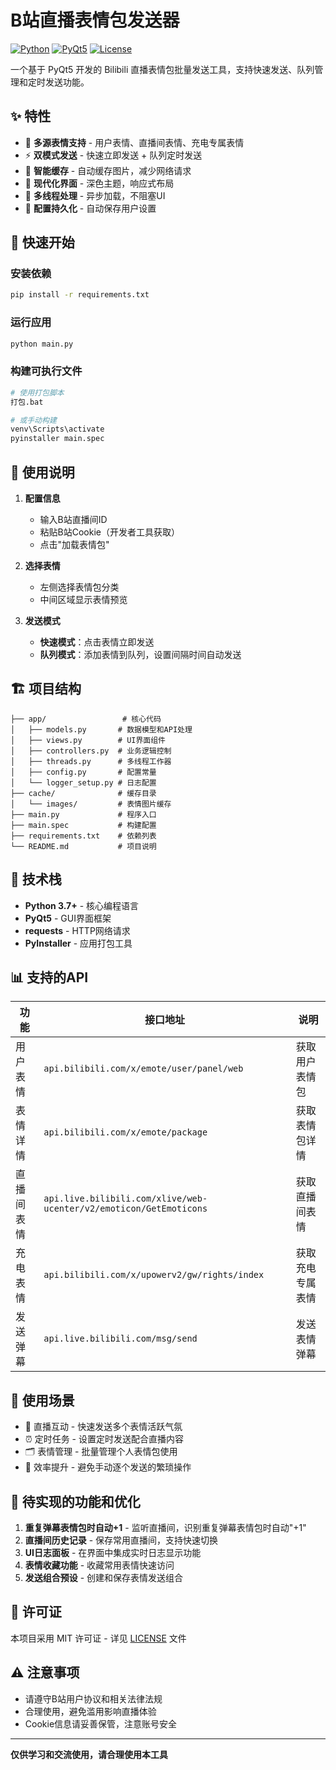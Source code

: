 # B站直播表情包发送器

[![Python](https://img.shields.io/badge/Python-3.7%2B-blue)](https://www.python.org/)
[![PyQt5](https://img.shields.io/badge/GUI-PyQt5-green)](https://pypi.org/project/PyQt5/)
[![License](https://img.shields.io/badge/License-MIT-yellow)](LICENSE)

一个基于 PyQt5 开发的 Bilibili 直播表情包批量发送工具，支持快速发送、队列管理和定时发送功能。

## ✨ 特性

- 🎯 **多源表情支持** - 用户表情、直播间表情、充电专属表情
- ⚡ **双模式发送** - 快速立即发送 + 队列定时发送
- 💾 **智能缓存** - 自动缓存图片，减少网络请求
- 🎨 **现代化界面** - 深色主题，响应式布局
- 🔄 **多线程处理** - 异步加载，不阻塞UI
- 💾 **配置持久化** - 自动保存用户设置

## 🚀 快速开始

### 安装依赖

```bash
pip install -r requirements.txt
```

### 运行应用

```bash
python main.py
```

### 构建可执行文件

```bash
# 使用打包脚本
打包.bat

# 或手动构建
venv\Scripts\activate
pyinstaller main.spec
```

## 📖 使用说明

1. **配置信息**
   - 输入B站直播间ID
   - 粘贴B站Cookie（开发者工具获取）
   - 点击"加载表情包"

2. **选择表情**
   - 左侧选择表情包分类
   - 中间区域显示表情预览

3. **发送模式**
   - **快速模式**：点击表情立即发送
   - **队列模式**：添加表情到队列，设置间隔时间自动发送

## 🏗️ 项目结构

```
├── app/                 # 核心代码
│   ├── models.py       # 数据模型和API处理
│   ├── views.py        # UI界面组件
│   ├── controllers.py  # 业务逻辑控制
│   ├── threads.py      # 多线程工作器
│   ├── config.py       # 配置常量
│   └── logger_setup.py # 日志配置
├── cache/              # 缓存目录
│   └── images/         # 表情图片缓存
├── main.py             # 程序入口
├── main.spec           # 构建配置
├── requirements.txt    # 依赖列表
└── README.md           # 项目说明
```

## 🔧 技术栈

- **Python 3.7+** - 核心编程语言
- **PyQt5** - GUI界面框架
- **requests** - HTTP网络请求
- **PyInstaller** - 应用打包工具

## 📊 支持的API

| 功能 | 接口地址 | 说明 |
|------|----------|------|
| 用户表情 | `api.bilibili.com/x/emote/user/panel/web` | 获取用户表情包 |
| 表情详情 | `api.bilibili.com/x/emote/package` | 获取表情包详情 |
| 直播间表情 | `api.live.bilibili.com/xlive/web-ucenter/v2/emoticon/GetEmoticons` | 获取直播间表情 |
| 充电表情 | `api.bilibili.com/x/upowerv2/gw/rights/index` | 获取充电专属表情 |
| 发送弹幕 | `api.live.bilibili.com/msg/send` | 发送表情弹幕 |

## 🎯 使用场景

- 🎪 直播互动 - 快速发送多个表情活跃气氛
- ⏰ 定时任务 - 设置定时发送配合直播内容
- 🗂️ 表情管理 - 批量管理个人表情包使用
- 🚀 效率提升 - 避免手动逐个发送的繁琐操作

## 🚧 待实现的功能和优化

1. **重复弹幕表情包时自动+1** - 监听直播间，识别重复弹幕表情包时自动"+1"
2. **直播间历史记录** - 保存常用直播间，支持快速切换
3. **UI日志面板** - 在界面中集成实时日志显示功能
4. **表情收藏功能** - 收藏常用表情快速访问
5. **发送组合预设** - 创建和保存表情发送组合

## 📄 许可证

本项目采用 MIT 许可证 - 详见 [LICENSE](LICENSE) 文件

## ⚠️ 注意事项

- 请遵守B站用户协议和相关法律法规
- 合理使用，避免滥用影响直播体验
- Cookie信息请妥善保管，注意账号安全

---

**仅供学习和交流使用，请合理使用本工具**